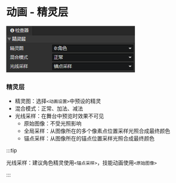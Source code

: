 # 动画 - 精灵层

![](img/animation-sprite-layer-1.png)

### 精灵层

- 精灵图：选择`<动画设置>`中预设的精灵
- 混合模式：正常、加法、减法
- 光线采样：在舞台中预览时效果不可见
  - 原始图像：不受光照影响
  - 全局采样：从图像所在的多个像素点位置采样光照合成最终颜色
  - 锚点采样：从图像所在的锚点位置采样光照合成最终颜色

:::tip

光线采样：建议角色精灵使用`<锚点采样>`，技能动画使用`<原始图像>`

:::